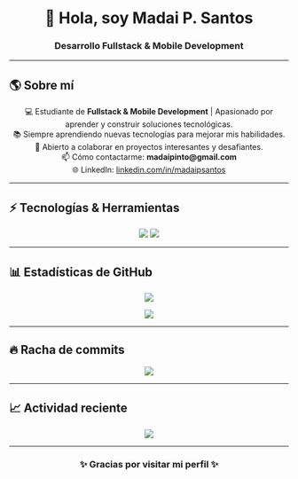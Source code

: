 <h1 align="center">👋 Hola, soy Madai P. Santos</h1>
<h3 align="center">Desarrollo Fullstack & Mobile Development</h3>

---

## 🌎 Sobre mí
<p align="center">
💻 Estudiante de <strong>Fullstack & Mobile Development</strong> | Apasionado por aprender y construir soluciones tecnológicas.<br>
📚 Siempre aprendiendo nuevas tecnologías para mejorar mis habilidades.<br>
🤝 Abierto a colaborar en proyectos interesantes y desafiantes.<br>
📫 Cómo contactarme: <strong>madaipinto@gmail.com</strong><br>
🌐 LinkedIn: <a href="https://www.linkedin.com/in/madaipsantos">linkedin.com/in/madaipsantos</a>
</p>

---

## ⚡ Tecnologías & Herramientas
<p align="center">
  <img src="https://img.shields.io/badge/Dart-0175C2?style=for-the-badge&logo=dart&logoColor=white" />
  <img src="https://img.shields.io/badge/Flutter-02569B?style=for-the-badge&logo=flutter&logoColor=white" />
</p>

---

## 📊 Estadísticas de GitHub
<p align="center">
  <!-- Estadísticas generales -->
  <img src="https://github-readme-stats.vercel.app/api?username=madaipsantos&show_icons=true&count_private=true&theme=tokyonight" />
</p>

<p align="center">
  <!-- Lenguajes más usados -->
  <img src="https://github-readme-stats.vercel.app/api/top-langs/?username=madaipsantos&langs_count=10&count_private=true&theme=tokyonight" />
</p>

---

## 🔥 Racha de commits
<p align="center">
  <img src="https://streak-stats.demolab.com/?user=madaipsantos&theme=tokyonight&hide_border=true" />
</p>

---

## 📈 Actividad reciente
<p align="center">
  <img src="https://github-readme-activity-graph.vercel.app/graph?username=madaipsantos&theme=tokyo-night" />
</p>

---

<h3 align="center">✨ Gracias por visitar mi perfil ✨</h3>
